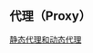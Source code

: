 ## 代理（Proxy）

[静态代理和动态代理](https://mp.weixin.qq.com/s?__biz=Mzg2NTAzMTExNg==&mid=2247484130&idx=1&sn=73741a404f7736c02bcdf69f565fe094&scene=19#wechat_redirect)
